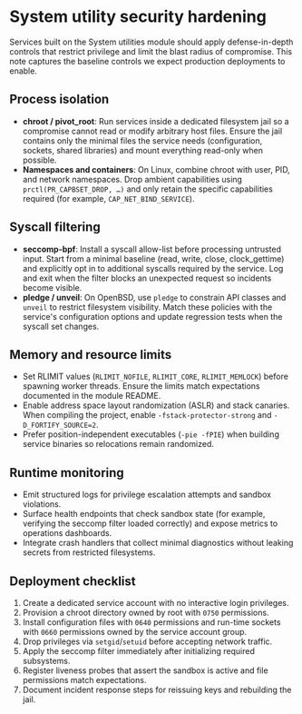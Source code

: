 # System utility security hardening

Services built on the System utilities module should apply defense-in-depth
controls that restrict privilege and limit the blast radius of compromise. This
note captures the baseline controls we expect production deployments to enable.

## Process isolation

- **chroot / pivot_root**: Run services inside a dedicated filesystem jail so a
  compromise cannot read or modify arbitrary host files. Ensure the jail contains
  only the minimal files the service needs (configuration, sockets, shared
  libraries) and mount everything read-only when possible.
- **Namespaces and containers**: On Linux, combine chroot with user, PID, and
  network namespaces. Drop ambient capabilities using `prctl(PR_CAPBSET_DROP, …)`
  and only retain the specific capabilities required (for example, `CAP_NET_BIND_SERVICE`).

## Syscall filtering

- **seccomp-bpf**: Install a syscall allow-list before processing untrusted
  input. Start from a minimal baseline (read, write, close, clock_gettime) and
  explicitly opt in to additional syscalls required by the service. Log and exit
  when the filter blocks an unexpected request so incidents become visible.
- **pledge / unveil**: On OpenBSD, use `pledge` to constrain API classes and
  `unveil` to restrict filesystem visibility. Match these policies with the
  service's configuration options and update regression tests when the syscall
  set changes.

## Memory and resource limits

- Set RLIMIT values (`RLIMIT_NOFILE`, `RLIMIT_CORE`, `RLIMIT_MEMLOCK`) before
  spawning worker threads. Ensure the limits match expectations documented in the
  module README.
- Enable address space layout randomization (ASLR) and stack canaries. When
  compiling the project, enable `-fstack-protector-strong` and `-D_FORTIFY_SOURCE=2`.
- Prefer position-independent executables (`-pie -fPIE`) when building service
  binaries so relocations remain randomized.

## Runtime monitoring

- Emit structured logs for privilege escalation attempts and sandbox violations.
- Surface health endpoints that check sandbox state (for example, verifying the
  seccomp filter loaded correctly) and expose metrics to operations dashboards.
- Integrate crash handlers that collect minimal diagnostics without leaking
  secrets from restricted filesystems.

## Deployment checklist

1. Create a dedicated service account with no interactive login privileges.
2. Provision a chroot directory owned by root with `0750` permissions.
3. Install configuration files with `0640` permissions and run-time sockets with
   `0660` permissions owned by the service account group.
4. Drop privileges via `setgid`/`setuid` before accepting network traffic.
5. Apply the seccomp filter immediately after initializing required subsystems.
6. Register liveness probes that assert the sandbox is active and file
   permissions match expectations.
7. Document incident response steps for reissuing keys and rebuilding the jail.
